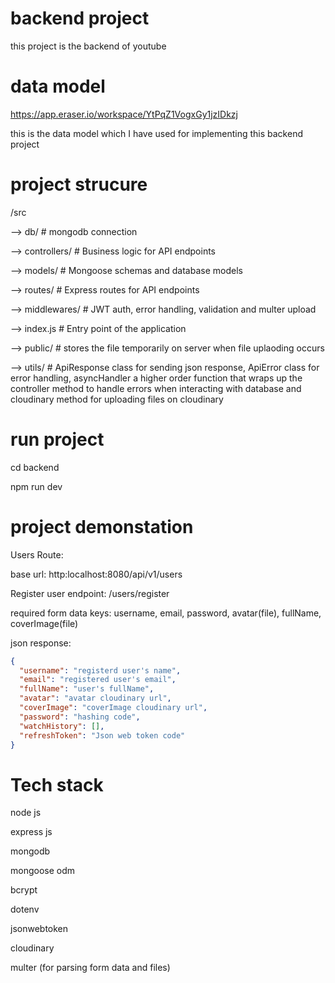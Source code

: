 # backend project

this project is the backend of youtube

# data model

https://app.eraser.io/workspace/YtPqZ1VogxGy1jzIDkzj

this is the data model which I have used for implementing this backend project

# project strucure

/src

--> db/ # mongodb connection

--> controllers/ # Business logic for API endpoints

--> models/ # Mongoose schemas and database models

--> routes/ # Express routes for API endpoints

--> middlewares/ # JWT auth, error handling, validation and multer upload

--> index.js # Entry point of the application

--> public/ # stores the file temporarily on server when file uplaoding occurs

--> utils/ # ApiResponse class for sending json response, ApiError class for error handling, asyncHandler a higher order function that wraps up the controller method to handle errors when interacting with database and cloudinary method for uploading files on cloudinary

# run project

cd backend

npm run dev

# project demonstation

Users Route:

base url: http:localhost:8080/api/v1/users

Register user endpoint: /users/register

required form data keys: username, email, password, avatar(file), fullName, coverImage(file)

json response:

```json
{
  "username": "registerd user's name",
  "email": "registered user's email",
  "fullName": "user's fullName",
  "avatar": "avatar cloudinary url",
  "coverImage": "coverImage cloudinary url",
  "password": "hashing code",
  "watchHistory": [],
  "refreshToken": "Json web token code"
}
```

# Tech stack

node js

express js

mongodb

mongoose odm

bcrypt

dotenv

jsonwebtoken

cloudinary

multer (for parsing form data and files)

```

```
